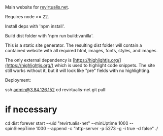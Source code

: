 Main website for [revirtualis.net](https://revirtualis.net).

Requires node >= 22.

Install deps with 'npm install'.

Build dist folder with 'npm run build:vanilla'.

This is a static site generator.  The resulting dist folder will contain a contained website with all required html, images, fonts, styles, and images.

The only external dependency is [https://highlightjs.org/](https://highlightjs.org/) which is used to highlight code snippets.  The site still works without it, but it will look like "pre" fields with no highlighting.

Deployment:

ssh admin@3.84.126.152
cd revirtualis-net
git pull

# if necessary
cd dist
forever start --uid "revirtualis-net" --minUptime 1000 --spinSleepTime 1000 --append -c "http-server -p 5273 -g -i true -d false" ./
